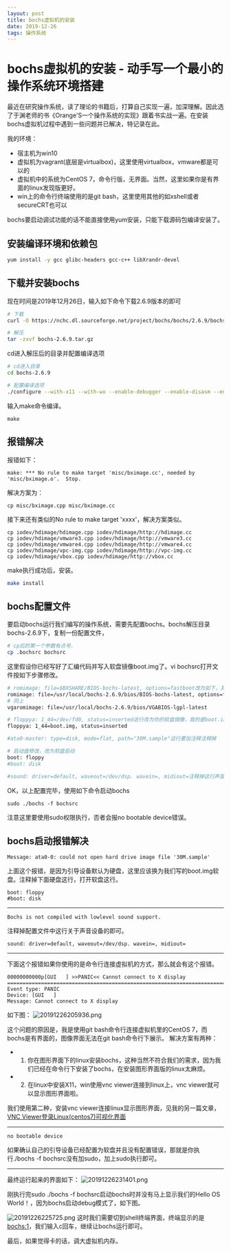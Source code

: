 ```yaml
---
layout: post
title: bochs虚拟机的安装
date: 2019-12-26
tags: 操作系统
---
```


# bochs虚拟机的安装 - 动手写一个最小的操作系统环境搭建

最近在研究操作系统，读了理论的书籍后，打算自己实现一遍，加深理解。因此选了于渊老师的书《Orange'S一个操作系统的实现》跟着书实战一遍。在安装bochs虚拟机过程中遇到一些问题并已解决，特记录在此。

我的环境：
+ 宿主机为win10
+ 虚拟机为vagrant(底层是virtualbox)，这里使用virtualbox，vmware都是可以的
+ 虚拟机中的系统为CentOS 7，命令行版，无界面。当然，这里如果你是有界面的linux发现版更好。
+ win上的命令行终端使用的是git bash，这里使用其他的如xshell或者secureCRT也可以

bochs要启动调试功能的话不能直接使用yum安装，只能下载源码包编译安装了。

## 安装编译环境和依赖包

``` sh
yum install -y gcc glibc-headers gcc-c++ libXrandr-devel
```

## 下载并安装bochs

现在时间是2019年12月26日，输入如下命令下载2.6.9版本的即可
``` sh
# 下载
curl -O https://nchc.dl.sourceforge.net/project/bochs/bochs/2.6.9/bochs-2.6.9.tar.gz

# 解压
tar -zxvf bochs-2.6.9.tar.gz
```
cd进入解压后的目录并配置编译选项
``` sh
# cd进入目录
cd bochs-2.6.9

# 配置编译选项
./configure --with-x11 --with-wx --enable-debugger --enable-disasm --enable-all-optimizations --enable-readline --enable-long-phy-address --enable-ltdl-install --enable-idle-hack --enable-plugins --enable-a20-pin --enable-x86-64 --enable-smp --enable-cpu-level=6 --enable-large-ramfile --enable-repeat-speedups --enable-fast-function-calls --enable-handlers-chaining --enable-trace-linking --enable-configurable-msrs --enable-show-ips --enable-cpp --enable-debugger-gui --enable-iodebug --enable-logging --enable-assert-checks --enable-fpu --enable-vmx=2 --enable-svm --enable-3dnow --enable-alignment-check --enable-monitor-mwait --enable-avx --enable-evex --enable-x86-debugger --enable-pci --enable-usb --enable-voodoo
```
输入make命令编译。
```
make
```

## 报错解决
报错如下：
```
make: *** No rule to make target 'misc/bximage.cc', needed by 'misc/bximage.o'.  Stop.
```
解决方案为：
```
cp misc/bximage.cpp misc/bximage.cc
```
接下来还有类似的No rule to make target 'xxxx'，解决方案类似。
```
cp iodev/hdimage/hdimage.cpp iodev/hdimage/http://hdimage.cc
cp iodev/hdimage/vmware3.cpp iodev/hdimage/http://vmware3.cc
cp iodev/hdimage/vmware4.cpp iodev/hdimage/http://vmware4.cc
cp iodev/hdimage/vpc-img.cpp iodev/hdimage/http://vpc-img.cc
cp iodev/hdimage/vbox.cpp iodev/hdimage/http://vbox.cc
```
make执行成功后，安装。
```sh
make install
```

## bochs配置文件

要启动bochs运行我们编写的操作系统，需要先配置bochs。bochs解压目录bochs-2.6.9下，复制一份配置文件，
``` sh
# cp后的第一个参数有点号.
cp .bochsrc bochsrc
```
这里假设你已经写好了汇编代码并写入软盘镜像boot.img了。vi bochsrc打开文件按如下步骤修改。
``` sh
# romimage: file=$BXSHARE/BIOS-bochs-latest, options=fastboot改为如下，其中$BXSHARE改为你的解压目录下+bios
romimage: file=/usr/local/bochs-2.6.9/bios/BIOS-bochs-latest, options=fastboot
# 同上
vgaromimage: file=/usr/local/bochs-2.6.9/bios/VGABIOS-lgpl-latest

# floppya: 1_44=/dev/fd0, status=inserted这行改为你的软盘镜像，我的是boot.img
floppya: 1_44=boot.img, status=inserted

#ata0-master: type=disk, mode=flat, path="30M.sample"这行要加注释注释掉

# 启动盘修改，改为软盘启动
boot: floppy
#boot: disk

#sound: driver=default, waveout=/dev/dsp. wavein=, midiout=注释掉这行声音配置

```
OK，以上配置完毕，使用如下命令启动bochs
```
sudo ./bochs -f bochsrc
```
注意这里要使用sudo权限执行，否者会报no bootable device错误。
## bochs启动报错解决

```
Message: ata0-0: could not open hard drive image file '30M.sample'
```
上面这个报错，是因为引导设备默认为硬盘，这里应该换为我们写的boot.img软盘。注释掉下面硬盘这行，打开软盘这行。
```
boot: floppy
#boot: disk
```

---


```
Bochs is not compiled with lowlevel sound support.
```
注释掉配置文件中这行关于声音设备的即可。
```
sound: driver=default, waveout=/dev/dsp. wavein=, midiout=
```

----

下面这个报错如果你使用的是命令行连接虚拟机的方式，那么就会有这个报错。

```
00000000000p[GUI   ] >>PANIC<< Cannot connect to X display
========================================================================
Event type: PANIC
Device: [GUI   ]
Message: Cannot connect to X display

```
如下图：
![20191226205936.png](https://i.loli.net/2019/12/26/dOKhRbuMy7GEQUI.png)

这个问题的原因是，我是使用git bash命令行连接虚拟机里的CentOS 7，而bochs是有界面的，图像界面无法在git bash命令行下展示。
解决方案有两种：
+ 1. 你在图形界面下的linux安装bochs，这种当然不符合我们的需求，因为我们已经在命令行下安装了bochs，在安装图形界面版的linux太麻烦。
+ 2. 在linux中安装X11，win使用vnc viewer连接到linux上，vnc viewer就可以显示图形界面啦。

我们使用第二种，安装vnc viewer连接linux显示图形界面，见我的另一篇文章，[VNC Viewer登录Linux(centos7)可视化界面
](https://juejin.im/post/5d81a903f265da03ed1987ba)

-----
```
no bootable device
```
如果确认自己的引导设备已经配置为软盘并且没有配置错误，那就是你执行./bochs -f bochsrc没有加sudo，加上sudo执行即可。

----

最终运行起来的界面如下：
![20191226231401.png](https://i.loli.net/2019/12/26/7A9KzTiWOrRvmcM.png)

刚执行完sudo ./bochs -f bochsrc启动bochs时并没有马上显示我们的Hello OS World！，因为bochs启动debug模式了，如下图。

![20191226225725.png](https://i.loli.net/2019/12/26/Wc5AGPlbIfOXarz.png)
这时我们需要切到shell终端界面，终端显示的是<bochs:1>，我们输入c回车，继续让bochs运行即可。

最后，如果觉得卡的话，调大虚拟机内存。